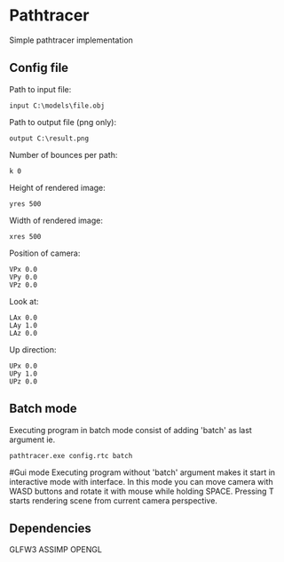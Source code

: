 # Pathtracer

Simple pathtracer implementation

## Config file

Path to input file:
```
input C:\models\file.obj
```
Path to output file (png only):
```
output C:\result.png
```
Number of bounces per path:
```
k 0
```
Height of rendered image:
```
yres 500
```
Width of rendered image:
```
xres 500
```
Position of camera:
```
VPx 0.0
VPy 0.0
VPz 0.0
```
Look at:
```
LAx 0.0
LAy 1.0
LAz 0.0
```
Up direction:
```
UPx 0.0
UPy 1.0
UPz 0.0
```

## Batch mode
Executing program in batch mode consist of adding 'batch' as last argument ie.
```
pathtracer.exe config.rtc batch
```

#Gui mode
Executing program without 'batch' argument makes it start in interactive mode with interface.
In this mode you can move camera with WASD buttons and rotate it with mouse while holding SPACE.
Pressing T starts rendering scene from current camera perspective.

## Dependencies

GLFW3
ASSIMP
OPENGL


